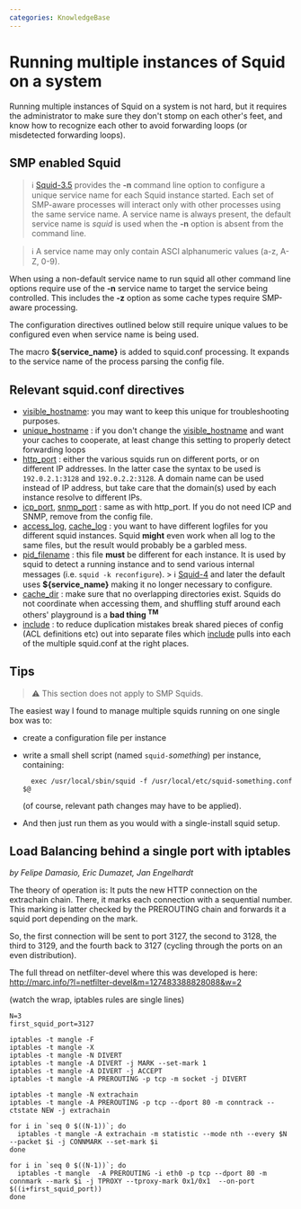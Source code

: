 ```yaml
---
categories: KnowledgeBase
---
```

# Running multiple instances of Squid on a system

Running multiple instances of Squid on a system is not hard, but it
requires the administrator to make sure they don't stomp on each other's
feet, and know how to recognize each other to avoid forwarding loops (or
misdetected forwarding loops).

## SMP enabled Squid

> :information_source:
  [Squid-3.5](/Releases/Squid-3.5)
  provides the **-n** command line option to configure a unique service
  name for each Squid instance started. Each set of SMP-aware processes
  will interact only with other processes using the same service name. A
  service name is always present, the default service name is *squid* is
used when the **-n** option is absent from the command line.

> :information_source:
    A service name may only contain ASCI alphanumeric values (a-z, A-Z,
    0-9).

When using a non-default service name to run squid all other command
line options require use of the **-n** service name to target the
service being controlled. This includes the **-z** option as some cache
types require SMP-aware processing.

The configuration directives outlined below still require unique values
to be configured even when service name is being used.

The macro **${service_name}** is added to squid.conf processing. It
expands to the service name of the process parsing the config file.

## Relevant squid.conf directives

- [visible_hostname](http://www.squid-cache.org/Doc/config/visible_hostname):
    you may want to keep this unique for troubleshooting purposes.
- [unique_hostname](http://www.squid-cache.org/Doc/config/unique_hostname) :
    if you don't change the
    [visible_hostname](http://www.squid-cache.org/Doc/config/visible_hostname)
    and want your caches to cooperate, at least change this setting
    to properly detect forwarding loops
- [http_port](http://www.squid-cache.org/Doc/config/http_port) : 
    either the various squids run on different ports, or on
    different IP addresses. In the latter case the syntax to be used
    is `192.0.2.1:3128` and `192.0.2.2:3128`. A domain name can be
    used instead of IP address, but take care that the domain(s)
    used by each instance resolve to different IPs.
- [icp_port](http://www.squid-cache.org/Doc/config/icp_port),
    [snmp_port](http://www.squid-cache.org/Doc/config/snmp_port) :
     same as with http_port. If you do not need ICP and SNMP, remove
    from the config file.
- [access_log](http://www.squid-cache.org/Doc/config/access_log),
    [cache_log](http://www.squid-cache.org/Doc/config/cache_log) : 
    you want to have different logfiles for you different squid
    instances. Squid **might** even work when all log to the same
    files, but the result would probably be a garbled mess.
- [pid_filename](http://www.squid-cache.org/Doc/config/pid_filename) : 
    this file **must** be different for each instance. It is used by
    squid to detect a running instance and to send various internal
    messages (i.e. `squid -k reconfigure`).
        > :information_source: [Squid-4](/Releases/Squid-4)
            and later the default uses **${service_name}** making it no
            longer necessary to configure.
- [cache_dir](http://www.squid-cache.org/Doc/config/cache_dir) :
    make sure that no overlapping directories exist. Squids do not
    coordinate when accessing them, and shuffling stuff around each
    others' playground is a **bad thing <sup>TM</sup>**
- [include](http://www.squid-cache.org/Doc/config/include) : 
    to reduce duplication mistakes break shared pieces of config
    (ACL definitions etc) out into separate files which
    [include](http://www.squid-cache.org/Doc/config/include) pulls
    into each of the multiple squid.conf at the right places.

## Tips

> :warning:
    This section does not apply to SMP Squids.

The easiest way I found to manage multiple squids running on one single
box was to:
- create a configuration file per instance
- write a small shell script (named `squid-`*something*) per instance,
    containing:

        exec /usr/local/sbin/squid -f /usr/local/etc/squid-something.conf $@

    (of course, relevant path changes may have to be applied).
- And then just run them as you would with a single-install squid setup.

## Load Balancing behind a single port with iptables

*by Felipe Damasio, Eric Dumazet, Jan Engelhardt*

The theory of operation is: It puts the new HTTP connection on the
extrachain chain. There, it marks each connection with a sequential
number. This marking is latter checked by the PREROUTING chain and
forwards it a squid port depending on the mark.

So, the first connection will be sent to port 3127, the second to 3128,
the third to 3129, and the fourth back to 3127 (cycling through the
ports on an even distribution).

The full thread on netfilter-devel where this was developed is here:
<http://marc.info/?l=netfilter-devel&m=127483388828088&w=2>

(watch the wrap, iptables rules are single lines)

    N=3
    first_squid_port=3127
    
    iptables -t mangle -F
    iptables -t mangle -X
    iptables -t mangle -N DIVERT
    iptables -t mangle -A DIVERT -j MARK --set-mark 1
    iptables -t mangle -A DIVERT -j ACCEPT
    iptables -t mangle -A PREROUTING -p tcp -m socket -j DIVERT
    
    iptables -t mangle -N extrachain
    iptables -t mangle -A PREROUTING -p tcp --dport 80 -m conntrack --ctstate NEW -j extrachain
    
    for i in `seq 0 $((N-1))`; do
      iptables -t mangle -A extrachain -m statistic --mode nth --every $N --packet $i -j CONNMARK --set-mark $i
    done
    
    for i in `seq 0 $((N-1))`; do
      iptables -t mangle  -A PREROUTING -i eth0 -p tcp --dport 80 -m connmark --mark $i -j TPROXY --tproxy-mark 0x1/0x1  --on-port $((i+first_squid_port))
    done
```